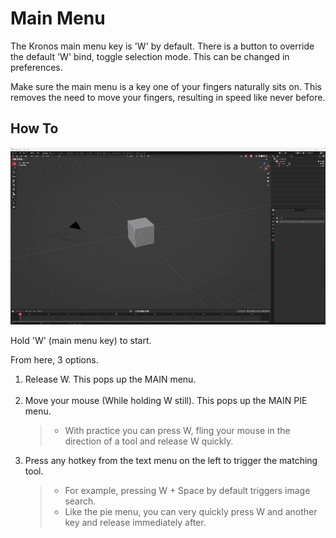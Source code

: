 # Main Menu

The Kronos main menu key is 'W' by default. There is a button to override the default 'W' bind, toggle selection mode.
This can be changed in preferences.

Make sure the main menu is a key one of your fingers naturally sits on. This removes the need to move your fingers,
resulting in speed like never before.

## How To

![Alt Text](../gifs/MenuGuide2.gif)

Hold 'W' (main menu key) to start.

From here, 3 options.

1. Release W. This pops up the MAIN menu.
&NewLine;  
&NewLine;
&NewLine;  
&NewLine;
2. Move your mouse (While holding W still). This pops up the MAIN PIE menu.
   > - With practice you can press W, fling your mouse in the direction of a tool and release W quickly.
&NewLine;  
&NewLine;
3. Press any hotkey from the text menu on the left to trigger the matching tool.
   > - For example, pressing W + Space by default triggers image search.
&NewLine;  
&NewLine;
   > - Like the pie menu, you can very quickly press W and another key and release immediately after.
